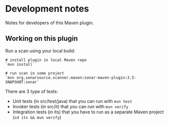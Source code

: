 Development notes
=================

Notes for developers of this Maven plugin.

Working on this plugin
----------------------

Run a scan using your local build:

    # install plugin in local Maven repo
    `mvn install`

    # run scan in some project
    `mvn org.sonarsource.scanner.maven:sonar-maven-plugin:3.5-SNAPSHOT:sonar`

    
There are 3 type of tests:

* Unit tests (in src/test/java) that you can run with `mvn test`
* Invoker tests (in src/it) that you can run with `mvn verify`
* Integration tests (in its) that you have to run as a separate Maven project (`cd its && mvn verify`)

